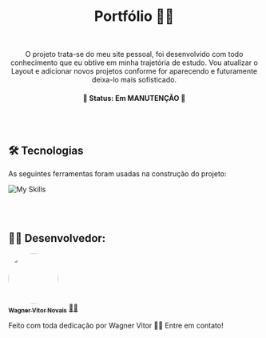 <h1 align="center">Portfólio 👨‍💻</h1>

<br>
<p align="center"> O projeto trata-se do meu site pessoal, foi desenvolvido com todo conhecimento que eu obtive em minha trajetória de estudo.
Vou atualizar o Layout e adicionar novos projetos conforme for aparecendo e futuramente deixa-lo mais sofisticado.
</p>
<h4 align="center"> 
	🚧 Status: Em MANUTENÇÃO  🚧
</h4>

<br>
<br>

## 🛠 Tecnologias

As seguintes ferramentas foram usadas na construção do projeto:

![My Skills](https://skillicons.dev/icons?i=js,html,css)

<br>
<br>

## 👩‍💻 Desenvolvedor:

<a href="https://www.linkedin.com/in/wagner-vitor-novais">
 <img style="border-radius: 50%;" src="https://avatars.githubusercontent.com/u/89936463?s=400&u=e299a61a15d52f1558fb44bd041f81fcbaa06b41&v=4" width="100px;" alt=""/>
 <br />
 <sub><b>Wagner Vitor Novais</b></sub></a> <a href="https://github.com/Tsukhiro" title="Wagner">👩‍💻</a>

<br>

Feito com toda dedicação por Wagner Vitor 👋🏽 Entre em contato!
 

 
